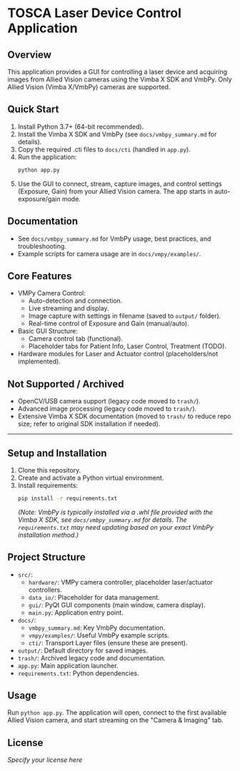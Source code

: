 # TOSCA Laser Device Control Application

## Overview
This application provides a GUI for controlling a laser device and acquiring images from Allied Vision cameras using the Vimba X SDK and VmbPy. Only Allied Vision (Vimba X/VmbPy) cameras are supported.

## Quick Start
1. Install Python 3.7+ (64-bit recommended).
2. Install the Vimba X SDK and VmbPy (see `docs/vmbpy_summary.md` for details).
3. Copy the required .cti files to `docs/cti` (handled in `app.py`).
4. Run the application:
   ```bash
   python app.py
   ```
5. Use the GUI to connect, stream, capture images, and control settings (Exposure, Gain) from your Allied Vision camera. The app starts in auto-exposure/gain mode.

## Documentation
- See `docs/vmbpy_summary.md` for VmbPy usage, best practices, and troubleshooting.
- Example scripts for camera usage are in `docs/vmpy/examples/`.

## Core Features
- VMPy Camera Control:
    - Auto-detection and connection.
    - Live streaming and display.
    - Image capture with settings in filename (saved to `output/` folder).
    - Real-time control of Exposure and Gain (manual/auto).
- Basic GUI Structure:
    - Camera control tab (functional).
    - Placeholder tabs for Patient Info, Laser Control, Treatment (TODO).
- Hardware modules for Laser and Actuator control (placeholders/not implemented).

## Not Supported / Archived
- OpenCV/USB camera support (legacy code moved to `trash/`).
- Advanced image processing (legacy code moved to `trash/`).
- Extensive Vimba X SDK documentation (moved to `trash/` to reduce repo size; refer to original SDK installation if needed).

---

## Setup and Installation

1. Clone this repository.
2. Create and activate a Python virtual environment.
3. Install requirements:
   ```bash
   pip install -r requirements.txt
   ```
   *(Note: VmbPy is typically installed via a .whl file provided with the Vimba X SDK, see `docs/vmbpy_summary.md` for details. The `requirements.txt` may need updating based on your exact VmbPy installation method.)*

## Project Structure

- `src/`:
    - `hardware/`: VMPy camera controller, placeholder laser/actuator controllers.
    - `data_io/`: Placeholder for data management.
    - `gui/`: PyQt GUI components (main window, camera display).
    - `main.py`: Application entry point.
- `docs/`:
    - `vmbpy_summary.md`: Key VmbPy documentation.
    - `vmpy/examples/`: Useful VmbPy example scripts.
    - `cti/`: Transport Layer files (ensure these are present).
- `output/`: Default directory for saved images.
- `trash/`: Archived legacy code and documentation.
- `app.py`: Main application launcher.
- `requirements.txt`: Python dependencies.

## Usage
Run `python app.py`. The application will open, connect to the first available Allied Vision camera, and start streaming on the "Camera & Imaging" tab.

## License
*Specify your license here* 